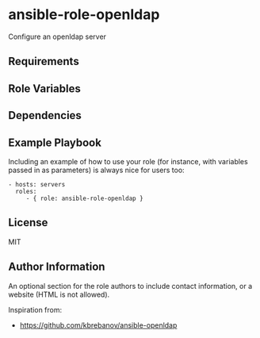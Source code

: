 ansible-role-openldap
=========

Configure an openldap server

Requirements
------------


Role Variables
--------------


Dependencies
------------


Example Playbook
----------------

Including an example of how to use your role (for instance, with variables passed in as parameters) is always nice for users too:

    - hosts: servers
      roles:
         - { role: ansible-role-openldap }

License
-------

MIT

Author Information
------------------

An optional section for the role authors to include contact information, or a website (HTML is not allowed).

Inspiration from:
 - https://github.com/kbrebanov/ansible-openldap
